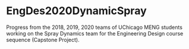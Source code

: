 # EngDes2020DynamicSpray
Progress from the 2018, 2019, 2020 teams of UChicago MENG students working on the Spray Dynamics team for the Engineering Design course sequence (Capstone Project).
